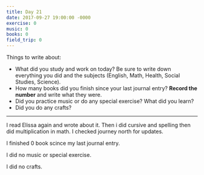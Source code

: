 ```yaml
---
title: Day 21
date: 2017-09-27 19:00:00 -0000
exercise: 0
music: 0
books: 0
field_trip: 0
---
```

Things to write about:

* What did you study and work on today? Be sure to write down everything you did and the subjects (English, Math, Health, Social Studies, Science).
* How many books did you finish since your last journal entry? **Record the number** and write what they were.
* Did you practice music or do any special exercise? What did you learn?
* Did you do any crafts?

***


I read Elissa again and wrote about it. Then i did cursive and spelling then did multiplication in math. I checked journey north for updates.

I finished 0 book scince my last journal entry.

I did no music or special exercise.

I did no crafts.
